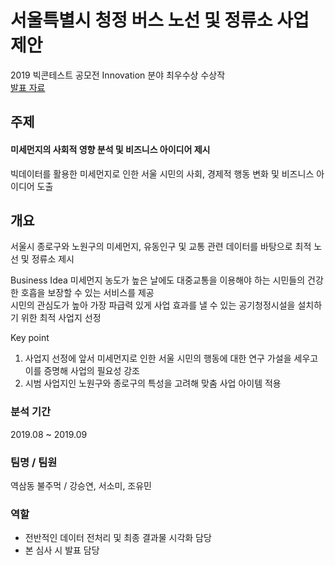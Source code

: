 # 서울특별시 청정 버스 노선 및 정류소 사업 제안
2019 빅콘테스트 공모전 Innovation 분야 최우수상 수상작 <br>
[발표 자료]()

## 주제 
#### **미세먼지의 사회적 영향 분석 및 비즈니스 아이디어 제시** <br>
빅데이터를 활용한 미세먼지로 인한 서울 시민의 사회, 경제적 행동 변화 및 비즈니스 아이디어 도출 <br>

## 개요
서울시 종로구와 노원구의 미세먼지, 유동인구 및 교통 관련 데이터를 바탕으로 최적 노선 및 정류소 제시 <br>

Business Idea
미세먼지 농도가 높은 날에도 대중교통을 이용해야 하는 시민들의 건강한 호흡을 보장할 수 있는 서비스를 제공 <br>
시민의 관심도가 높아 가장 파급력 있게 사업 효과를 낼 수 있는 공기청정시설을 설치하기 위한 최적 사업지 선정

Key point
1. 사업지 선정에 앞서 미세먼지로 인한 서울 시민의 행동에 대한 연구 가설을 세우고 이를 증명해 사업의 필요성 강조
2. 시범 사업지인 노원구와 종로구의 특성을 고려해 맞춤 사업 아이템 적용

### 분석 기간
2019.08 ~ 2019.09

### 팀명 / 팀원
역삼동 불주먹 / 강승연, 서소미, 조유민

### 역할
- 전반적인 데이터 전처리 및 최종 결과물 시각화 담당
- 본 심사 시 발표 담당
